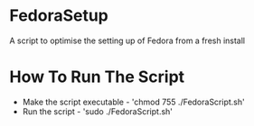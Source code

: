 # FedoraSetup
A script to optimise the setting up of Fedora from a fresh install

# How To Run The Script
- Make the script executable - 'chmod 755 ./FedoraScript.sh'
- Run the script - 'sudo ./FedoraScript.sh'
